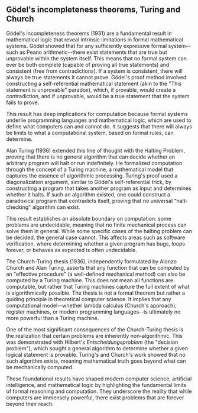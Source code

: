 
## Gödel's incompleteness theorems, Turing and Church

Gödel's incompleteness theorems (1931) are a fundamental result in mathematical logic that reveal intrinsic limitations
in formal mathematical systems. Gödel showed that for any sufficiently expressive formal system--such as Peano arithmetic--there
exist statements that are true but unprovable within the system itself. This means that no formal system can ever be
both complete (capable of proving all true statements) and consistent (free from contradictions). If a system is consistent,
there will always be true statements it cannot prove. Gödel's proof method involved constructing a self-referential mathematical
statement (akin to the "This statement is unprovable" paradox), which, if provable, would create a contradiction, and if
unprovable, would be a true statement that the system fails to prove.

This result has deep implications for computation because formal systems underlie programming languages and mathematical logic,
which are used to define what computers can and cannot do. It suggests that there will always be limits to what a computational
system, based on formal rules, can determine.

Alan Turing (1936) extended this line of thought with the Halting Problem, proving that there is no general algorithm that can
decide whether an arbitrary program will halt or run indefinitely. He formalized computation through the concept of a Turing
machine, a mathematical model that captures the essence of algorithmic processing. Turing's proof used a diagonalization
argument, similar to Gödel's self-referential trick, by constructing a program that takes another program as input and
determines whether it halts. If such an algorithm existed, one could construct a paradoxical program that contradicts
itself, proving that no universal "halt-checking" algorithm can exist.

This result establishes an absolute boundary on computation: some problems are undecidable, meaning that no finite mechanical
process can solve them in general. While some specific cases of the halting problem can be decided, the general case cannot.
This affects areas such as software verification, where determining whether a given program has bugs, loops forever, or
behaves as expected is often undecidable.

The Church-Turing thesis (1936), independently formulated by Alonzo Church and Alan Turing, asserts that any function that
can be computed by an "effective procedure" (a well-defined mechanical method) can also be computed by a Turing machine.
This does not mean all functions are computable, but rather that Turing machines capture the full extent of what is
algorithmically possible. The thesis is not a formal theorem but rather a guiding principle in theoretical computer
science. It implies that any computational model--whether lambda calculus (Church's approach), register machines, or
modern programming languages--is ultimately no more powerful than a Turing machine.

One of the most significant consequences of the Church-Turing thesis is the realization that certain problems are
inherently non-algorithmic. This was demonstrated with Hilbert's *Entscheidungsproblem* (the "decision problem"), which
sought a general algorithm to determine whether a given logical statement is provable. Turing's and Church's work showed
that no such algorithm exists, meaning mathematical truth goes beyond what can be mechanically computed.

These foundational results have shaped modern computer science, artificial intelligence, and mathematical logic by
highlighting the fundamental limits of formal reasoning and computation. They underscore the reality that while computers
are immensely powerful, there exist problems that are forever beyond their reach.
